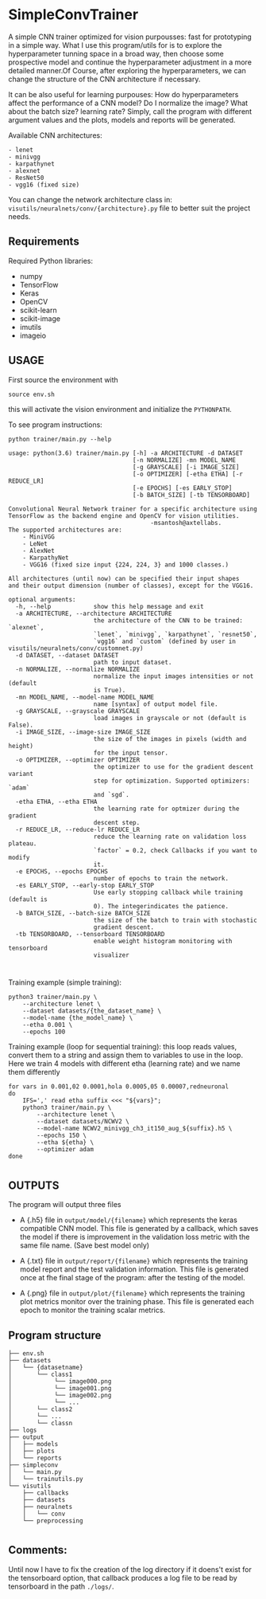 # SimpleConvTrainer

A simple CNN trainer optimized for vision purpousses: fast for prototyping
in a simple way.
What I use this program/utils for is to explore the hyperparameter tunning space
in a broad way,
then choose some prospective model and continue the hyperparameter adjustment 
in a more detailed manner.Of Course, after exploring the hyperparameters, we can change the structure of the
CNN architecture if necessary.


It can be also useful for learning purpouses: How do hyperparameters affect the
performance of a CNN model? Do I normalize the image? What about the batch size?
learning rate?
Simply, call the program with different argument
values and the plots, models and reports will be generated.


Available CNN architectures:
```
- lenet
- minivgg
- karpathynet
- alexnet
- ResNet50
- vgg16 (fixed size)
```

You can change the network architecture class in:
```visutils/neuralnets/conv/{architecture}.py``` file to better suit the project needs.


## Requirements

Required Python libraries:
+ numpy
+ TensorFlow
+ Keras
+ OpenCV
+ scikit-learn
+ scikit-image
+ imutils
+ imageio

## USAGE
First source the environment with
```
source env.sh
```
this will activate the vision environment and
initialize the `PYTHONPATH`.

To see program instructions:
```
python trainer/main.py --help
````
```
usage: python(3.6) trainer/main.py [-h] -a ARCHITECTURE -d DATASET
                                   [-n NORMALIZE] -mn MODEL_NAME
                                   [-g GRAYSCALE] [-i IMAGE_SIZE]
                                   [-o OPTIMIZER] [-etha ETHA] [-r REDUCE_LR]
                                   [-e EPOCHS] [-es EARLY_STOP]
                                   [-b BATCH_SIZE] [-tb TENSORBOARD]

Convolutional Neural Network trainer for a specific architecture using
TensorFlow as the backend engine and OpenCV for vision utilities.
                                        -msantosh@axtellabs.
The supported architectures are:
    - MiniVGG
    - LeNet
    - AlexNet
    - KarpathyNet
    - VGG16 (fixed size input {224, 224, 3} and 1000 classes.)

All architectures (until now) can be specified their input shapes
and their output dimension (number of classes), except for the VGG16.

optional arguments:
  -h, --help            show this help message and exit
  -a ARCHITECTURE, --architecture ARCHITECTURE
                        the architecture of the CNN to be trained: `alexnet`,
                        `lenet`, `minivgg`, `karpathynet`, `resnet50`,
                        `vgg16` and `custom` (defined by user in visutils/neuralnets/conv/customnet.py)
  -d DATASET, --dataset DATASET
                        path to input dataset.
  -n NORMALIZE, --normalize NORMALIZE
                        normalize the input images intensities or not (default
                        is True).
  -mn MODEL_NAME, --model-name MODEL_NAME
                        name [syntax] of output model file.
  -g GRAYSCALE, --grayscale GRAYSCALE
                        load images in grayscale or not (default is False).
  -i IMAGE_SIZE, --image-size IMAGE_SIZE
                        the size of the images in pixels (width and height)
                        for the input tensor.
  -o OPTIMIZER, --optimizer OPTIMIZER
                        the optimizer to use for the gradient descent variant
                        step for optimization. Supported optimizers: `adam`
                        and `sgd`.
  -etha ETHA, --etha ETHA
                        the learning rate for optmizer during the gradient
                        descent step.
  -r REDUCE_LR, --reduce-lr REDUCE_LR
                        reduce the learning rate on validation loss plateau.
                        `factor` = 0.2, check Callbacks if you want to modify
                        it.
  -e EPOCHS, --epochs EPOCHS
                        number of epochs to train the network.
  -es EARLY_STOP, --early-stop EARLY_STOP
                        Use early stopping callback while training (default is
                        0). The integerindicates the patience.
  -b BATCH_SIZE, --batch-size BATCH_SIZE
                        the size of the batch to train with stochastic
                        gradient descent.
  -tb TENSORBOARD, --tensorboard TENSORBOARD
                        enable weight histogram monitoring with tensorboard
                        visualizer
```

#

Training example (simple training):
```
python3 trainer/main.py \
    --architecture lenet \
    --dataset datasets/{the_dataset_name} \
    --model-name {the_model_name} \
    --etha 0.001 \
    --epochs 100
```

Training example (loop for sequential training):
this loop reads values, convert them to a string and assign them to variables
to use in the loop. Here we train 4 models with different etha (learning rate)
and we name them differently
```
for vars in 0.001,02 0.0001,hola 0.0005,05 0.00007,redneuronal
do
    IFS=',' read etha suffix <<< "${vars}";
    python3 trainer/main.py \
        --architecture lenet \
        --dataset datasets/NCWV2 \
        --model-name NCWV2_minivgg_ch3_it150_aug_${suffix}.h5 \
        --epochs 150 \
        --etha ${etha} \
        --optimizer adam
done
```

#

## OUTPUTS
The program will output three files
+ A {.h5} file in ```output/model/{filename}``` which represents the keras
compatible CNN model. This file is generated by a callback, which saves the model
if there is improvement in the validation loss metric with the same file name.
(Save best model only)

+ A {.txt} file in ```output/report/{filename}``` which represents the training model
report and the test validation information. This file is generated once at fhe final
stage of the program: after the testing of the model.

+ A {.png} file in ```output/plot/{filename}``` which represents the training plot
metrics monitor over the training phase. This file is generated each epoch
to monitor the training scalar metrics.


## Program structure
```
├── env.sh
├── datasets
│   └── {datasetname}
│       └── class1
│            └── image000.png
│            └── image001.png
│            └── image002.png
│            └── ...
│       └── class2
│       └── ...
│       └── classn
├── logs
├── output
│   ├── models
│   ├── plots
│   └── reports
├── simpleconv
│   └── main.py
│   └── trainutils.py
└── visutils
    ├── callbacks
    ├── datasets
    ├── neuralnets
    │   └── conv
    └── preprocessing
```


#
## Comments:
Until now I have to fix the creation of the log directory if it doens't exist
for the tensorboard option, that callback produces a log file to be read by tensorboard
in the path ```./logs/```.